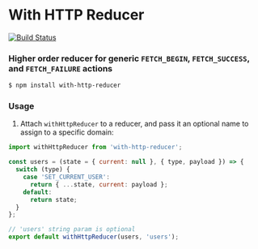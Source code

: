 # With HTTP Reducer

[![Build Status](https://travis-ci.org/dankreiger/with-http-reducer.svg?branch=master)](https://travis-ci.org/dankreiger/with-http-reducer)

### Higher order reducer for generic `FETCH_BEGIN`, `FETCH_SUCCESS`, and `FETCH_FAILURE` actions

```sh
$ npm install with-http-reducer
```

### Usage

1. Attach `withHttpReducer` to a reducer, and pass it an optional name to assign to a specific domain:

```js
import withHttpReducer from 'with-http-reducer';

const users = (state = { current: null }, { type, payload }) => {
  switch (type) {
    case 'SET_CURRENT_USER':
      return { ...state, current: payload };
    default:
      return state;
  }
};

// 'users' string param is optional
export default withHttpReducer(users, 'users');
```
